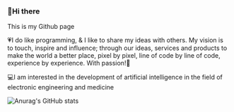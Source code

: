 ### 👋Hi there 
This is my Github page

💗I do like programming, & I like to share my ideas with others. My vision is to touch, inspire and influence; through our ideas, services and products to make the world a better place, pixel by pixel, line of code by line of code, experience by experience. With passion!🙏

💻I am interested in the development of artificial intelligence in the field of electronic engineering and medicine

![Anurag's GitHub stats](https://github-readme-stats.vercel.app/api?username=MohammadAliDaneshSefatDoust&show_icons=true&theme=radical)


